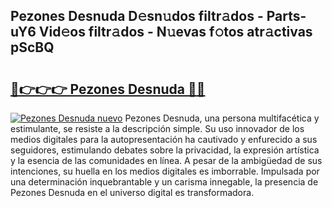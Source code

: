 ## Pezones Desnuda D𝚎sn𝚞dos filtr𝚊dos - Parts-uY6 Vid𝚎os filtr𝚊dos - N𝚞evas f𝚘tos atr𝚊ctivas pScBQ

# <h2><a href="http://mb7ytc.tromn.icu/?c=Pezones+Desnuda">🔗👉👉👉 Pezones Desnuda 🔗🔗</a></h2>

[![Pezones Desnuda nuevo](https://i.imgur.com/pEAQMta.gif)](http://mb7ytc.tromn.icu/?c=Pezones+Desnuda)
Pezones Desnuda, una persona multifacética y estimulante, se resiste a la descripción simple. Su uso innovador de los medios digitales para la autopresentación ha cautivado y enfurecido a sus seguidores, estimulando debates sobre la privacidad, la expresión artística y la esencia de las comunidades en línea. A pesar de la ambigüedad de sus intenciones, su huella en los medios digitales es imborrable. Impulsada por una determinación inquebrantable y un carisma innegable, la presencia de Pezones Desnuda en el universo digital es transformadora.
